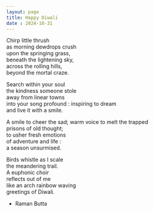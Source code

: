```yaml
---
layout: page
title: Happy Diwali
date : 2024-10-31
---
```


Chirp little thrush  
as morning dewdrops crush  
upon the springing grass,  
beneath the lightening sky,  
across the rolling hills,  
beyond the mortal craze.  

Search within your soul  
the kindness someone stole  
away from linear towns  
into your song profound : 
inspiring to dream   
and live it with a smile.  

A smile to cheer the sad; 
warm voice to melt the trapped  
prisons of old thought;  
to usher fresh emotions  
of adventure and life :  
a season unsurmised.  

Birds whistle as I scale  
the meandering trail.  
A euphonic choir  
reflects out of me  
like an arch rainbow waving  
greetings of Diwali.   

- Raman Butta